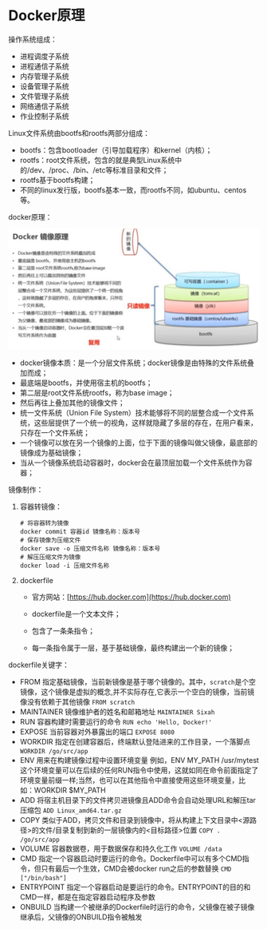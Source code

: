 # Docker原理

操作系统组成：

- 进程调度子系统
- 进程通信子系统
- 内存管理子系统
- 设备管理子系统
- 文件管理子系统
- 网络通信子系统
- 作业控制子系统

Linux文件系统由bootfs和rootfs两部分组成：

- bootfs：包含bootloader（引导加载程序）和kernel（内核）；
- rootfs：root文件系统，包含的就是典型Linux系统中的/dev、/proc、/bin、/etc等标准目录和文件；
- rootfs基于bootfs构建；
- 不同的linux发行版，bootfs基本一致，而rootfs不同，如ubuntu、centos等。

docker原理：

![docker原理](./images/docker原理.png)

- docker镜像本质：是一个分层文件系统；docker镜像是由特殊的文件系统叠加而成；
- 最底端是bootfs，并使用宿主机的bootfs；
- 第二层是root文件系统rootfs，称为base image；
- 然后再往上叠加其他的镜像文件；
- 统一文件系统（Union File System）技术能够将不同的层整合成一个文件系统，这些层提供了一个统一的视角，这样就隐藏了多层的存在，在用户看来，只存在一个文件系统；
- 一个镜像可以放在另一个镜像的上面，位于下面的镜像叫做父镜像，最底部的镜像成为基础镜像；
- 当从一个镜像系统启动容器时，docker会在最顶层加载一个文件系统作为容器；

镜像制作：

1. 容器转镜像：

   ```
   # 将容器转为镜像
   docker commit 容器id 镜像名称：版本号
   # 保存镜像为压缩文件
   docker save -o 压缩文件名称 镜像名称：版本号
   # 解压压缩文件为镜像
   docker load -i 压缩文件名称
   ```

2. dockerfile

   - 官方网站：[https://hub.docker.com](https://hub.docker.com)

   - dockerfile是一个文本文件；
   - 包含了一条条指令；
   - 每一条指令属于一层，基于基础镜像，最终构建出一个新的镜像；

dockerfile关键字：

- FROM
   指定基础镜像，当前新镜像是基于哪个镜像的。其中，`scratch`是个空镜像，这个镜像是虚拟的概念,并不实际存在,它表示一个空白的镜像，当前镜像没有依赖于其他镜像
   `FROM scratch`
- MAINTAINER
   镜像维护者的姓名和邮箱地址
   `MAINTAINER Sixah `
- RUN
   容器构建时需要运行的命令
   `RUN echo 'Hello, Docker!'`
- EXPOSE
   当前容器对外暴露出的端口
   `EXPOSE 8080`
- WORKDIR
   指定在创建容器后，终端默认登陆进来的工作目录，一个落脚点
   `WORKDIR /go/src/app`
- ENV
   用来在构建镜像过程中设置环境变量
   例如，ENV MY_PATH /usr/mytest
   这个环境变量可以在后续的任何RUN指令中使用，这就如同在命令前面指定了环境变量前缀一样;当然，也可以在其他指令中直接使用这些环境变量，比如：WORKDIR $MY_PATH
- ADD
   将宿主机目录下的文件拷贝进镜像且ADD命令会自动处理URL和解压tar压缩包
   `ADD Linux_amd64.tar.gz`
- COPY
   类似于ADD，拷贝文件和目录到镜像中，将从构建上下文目录中<源路径>的文件/目录复制到新的一层镜像内的<目标路径>位置
   `COPY . /go/src/app`
- VOLUME
   容器数据卷，用于数据保存和持久化工作
   `VOLUME /data`
- CMD
   指定一个容器启动时要运行的命令。Dockerfile中可以有多个CMD指令，但只有最后一个生效，CMD会被docker run之后的参数替换
   `CMD ["/bin/bash"]`
- ENTRYPOINT
   指定一个容器启动是要运行的命令。ENTRYPOINT的目的和CMD一样，都是在指定容器启动程序及参数
- ONBUILD
   当构建一个被继承的Dockerfile时运行的命令，父镜像在被子镜像继承后，父镜像的ONBUILD指令被触发